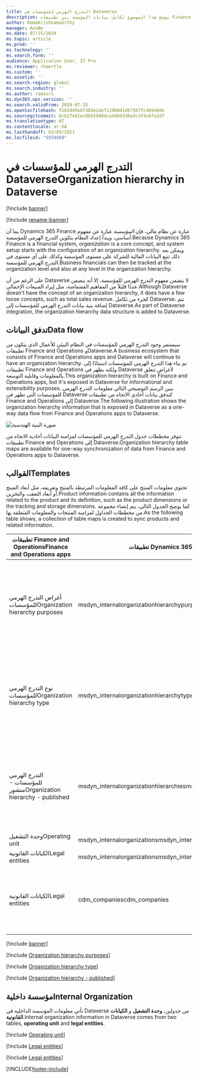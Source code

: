 ```yaml
---
title: التدرج الهرمي للمؤسسات في Dataverse
description: يوضح هذا الموضوع تكامل بيانات المؤسسة بين تطبيقات Finance and Operations وDataverse.
author: RamaKrishnamoorthy
manager: AnnBe
ms.date: 07/15/2019
ms.topic: article
ms.prod: ''
ms.technology: ''
ms.search.form: ''
audience: Application User, IT Pro
ms.reviewer: rhaertle
ms.custom: ''
ms.assetid: ''
ms.search.region: global
ms.search.industry: ''
ms.author: ramasri
ms.dyn365.ops.version: ''
ms.search.validFrom: 2019-07-15
ms.openlocfilehash: f265d49a87383e2abf129b8d1d67567fc4b9e0de
ms.sourcegitcommit: 6cb174d1ec8b55946dca4db03d6a3c3f4c6fa2df
ms.translationtype: HT
ms.contentlocale: ar-SA
ms.lasthandoff: 03/09/2021
ms.locfileid: "5559569"
---
```

# <a name="organization-hierarchy-in-dataverse"></a><span data-ttu-id="0ea13-103">التدرج الهرمي للمؤسسات في Dataverse</span><span class="sxs-lookup"><span data-stu-id="0ea13-103">Organization hierarchy in Dataverse</span></span>

[!include [banner](../../includes/banner.md)]

[!include [rename-banner](~/includes/cc-data-platform-banner.md)]

<span data-ttu-id="0ea13-104">بما أن Dynamics 365 Finance عبارة عن نظام مالي، فإن *المؤسسة* عبارة عن مفهوم أساسي، ويبدأ إعداد النظام بتكوين التدرج الهرمي للمؤسسة.</span><span class="sxs-lookup"><span data-stu-id="0ea13-104">Because Dynamics 365 Finance is a financial system, *organization* is a core concept, and system setup starts with the configuration of an organization hierarchy.</span></span> <span data-ttu-id="0ea13-105">ويمكن بعد ذلك تتبع البيانات المالية للشركة على مستوى المؤسسة وكذلك على أي مستوى في التدرج الهرمي للمؤسسة.</span><span class="sxs-lookup"><span data-stu-id="0ea13-105">Business financials can then be tracked at the organization level and also at any level in the organization hierarchy.</span></span>

<span data-ttu-id="0ea13-106">على الرغم من أن Dataverse لا يتضمن مفهوم التدرج الهرمي للمؤسسة، إلا أنه يتضمن عددًا قليلاً من المفاهيم الفضفاضة، مثل إيراد المبيعات الإجمالي.</span><span class="sxs-lookup"><span data-stu-id="0ea13-106">Although Dataverse doesn't have the concept of an organization hierarchy, it does have a few loose concepts, such as total sales revenue.</span></span> <span data-ttu-id="0ea13-107">كجزء من تكامل Dataverse، تتم إضافة بنية بيانات التدرج الهرمي للمؤسسات إلى Dataverse.</span><span class="sxs-lookup"><span data-stu-id="0ea13-107">As part of Dataverse integration, the organization hierarchy data structure is added to Dataverse.</span></span>

## <a name="data-flow"></a><span data-ttu-id="0ea13-108">تدفق البيانات</span><span class="sxs-lookup"><span data-stu-id="0ea13-108">Data flow</span></span>

<span data-ttu-id="0ea13-109">سيستمر وجود التدرج الهرمي للمؤسسات في النظام البيئي للأعمال الذي يتكون من تطبيقات Finance and Operations وDataverse.</span><span class="sxs-lookup"><span data-stu-id="0ea13-109">A business ecosystem that consists of Finance and Operations apps and Dataverse will continue to have an organization hierarchy.</span></span> <span data-ttu-id="0ea13-110">تم بناء هذا التدرج الهرمي للمؤسسات استنادًا إلى تطبيقات Finance and Operations ولكنه يظهر في Dataverse لأغراض تتعلق بالمعلومات وقابلية التوسعة.</span><span class="sxs-lookup"><span data-stu-id="0ea13-110">This organization hierarchy is built on Finance and Operations apps, but it's exposed in Dataverse for informational and extensibility purposes.</span></span> <span data-ttu-id="0ea13-111">يبين الرسم التوضيحي التالي معلومات التدرج الهرمي للمؤسسات التي تظهر في Dataverse كتدفق بيانات أحادي الاتجاه من تطبيقات Finance and Operations إلى Dataverse.</span><span class="sxs-lookup"><span data-stu-id="0ea13-111">The following illustration shows the organization hierarchy information that is exposed in Dataverse as a one-way data flow from Finance and Operations apps to Dataverse.</span></span>

![صورة البنية الهندسية](media/dual-write-data-flow.png)

<span data-ttu-id="0ea13-113">تتوفر مخططات جدول التدرج الهرمي للمؤسسات لمزامنة البيانات أحادية الاتجاه من تطبيقات Finance and Operations إلى Dataverse.</span><span class="sxs-lookup"><span data-stu-id="0ea13-113">Organization hierarchy table maps are available for one-way synchronization of data from Finance and Operations apps to Dataverse.</span></span>

## <a name="templates"></a><span data-ttu-id="0ea13-114">القوالب</span><span class="sxs-lookup"><span data-stu-id="0ea13-114">Templates</span></span>

<span data-ttu-id="0ea13-115">تحتوي معلومات المنتج على كافة المعلومات المرتبطة بالمنتج وتعريفه، مثل أبعاد المنتج أو أبعاد التعقب والتخزين.</span><span class="sxs-lookup"><span data-stu-id="0ea13-115">Product information contains all the information related to the product and its definition, such as the product dimensions or the tracking and storage dimensions.</span></span> <span data-ttu-id="0ea13-116">كما يوضح الجدول التالي، يتم إنشاء مجموعة من مخططات الجداول لمزامنة المنتجات والمعلومات المتعلقة بها.</span><span class="sxs-lookup"><span data-stu-id="0ea13-116">As the following table shows, a collection of table maps is created to sync products and related information.</span></span>

<span data-ttu-id="0ea13-117">تطبيقات Finance and Operations</span><span class="sxs-lookup"><span data-stu-id="0ea13-117">Finance and Operations apps</span></span> | <span data-ttu-id="0ea13-118">تطبيقات Dynamics 365 الأخرى</span><span class="sxs-lookup"><span data-stu-id="0ea13-118">Other Dynamics 365 apps</span></span> | <span data-ttu-id="0ea13-119">‏‏الوصف</span><span class="sxs-lookup"><span data-stu-id="0ea13-119">Description</span></span>
-----------------------|--------------------------------|---
<span data-ttu-id="0ea13-120">أغراض التدرج الهرمي للمؤسسات</span><span class="sxs-lookup"><span data-stu-id="0ea13-120">Organization hierarchy purposes</span></span> | <span data-ttu-id="0ea13-121">msdyn_internalorganizationhierarchypurposes</span><span class="sxs-lookup"><span data-stu-id="0ea13-121">msdyn_internalorganizationhierarchypurposes</span></span> | <span data-ttu-id="0ea13-122">يقدم هذا القالب مزامنة أحادية الاتجاه لجدول غرض التدرج الهرمي للمؤسسات.</span><span class="sxs-lookup"><span data-stu-id="0ea13-122">This template provides one-way synchronization of the Organization Hierarchy Purpose table.</span></span>
<span data-ttu-id="0ea13-123">نوع التدرج الهرمي للمؤسسات</span><span class="sxs-lookup"><span data-stu-id="0ea13-123">Organization hierarchy type</span></span> | <span data-ttu-id="0ea13-124">msdyn_internalorganizationhierarchytypes</span><span class="sxs-lookup"><span data-stu-id="0ea13-124">msdyn_internalorganizationhierarchytypes</span></span> | <span data-ttu-id="0ea13-125">يقدم هذا القالب مزامنة أحادية الاتجاه لجدول نوع التدرج الهرمي للمؤسسات.</span><span class="sxs-lookup"><span data-stu-id="0ea13-125">This template provides one-way synchronization of the Organization Hierarchy Type table.</span></span>
<span data-ttu-id="0ea13-126">التدرج الهرمي للمؤسسات - منشور</span><span class="sxs-lookup"><span data-stu-id="0ea13-126">Organization hierarchy - published</span></span> | <span data-ttu-id="0ea13-127">msdyn_internalorganizationhierarchies</span><span class="sxs-lookup"><span data-stu-id="0ea13-127">msdyn_internalorganizationhierarchies</span></span> | <span data-ttu-id="0ea13-128">يقدم هذا القالب مزامنة أحادية الاتجاه لجدول المنشور للتدرج الهرمي للمؤسسات.</span><span class="sxs-lookup"><span data-stu-id="0ea13-128">This template provides one-way synchronization of the Organization Hierarchy Published table.</span></span>
<span data-ttu-id="0ea13-129">وحدة التشغيل</span><span class="sxs-lookup"><span data-stu-id="0ea13-129">Operating unit</span></span> | <span data-ttu-id="0ea13-130">msdyn_internalorganizations</span><span class="sxs-lookup"><span data-stu-id="0ea13-130">msdyn_internalorganizations</span></span> |
<span data-ttu-id="0ea13-131">الكيانات القانونية</span><span class="sxs-lookup"><span data-stu-id="0ea13-131">Legal entities</span></span> | <span data-ttu-id="0ea13-132">msdyn_internalorganizations</span><span class="sxs-lookup"><span data-stu-id="0ea13-132">msdyn_internalorganizations</span></span> |
<span data-ttu-id="0ea13-133">الكيانات القانونية</span><span class="sxs-lookup"><span data-stu-id="0ea13-133">Legal entities</span></span> | <span data-ttu-id="0ea13-134">cdm_companies</span><span class="sxs-lookup"><span data-stu-id="0ea13-134">cdm_companies</span></span> | <span data-ttu-id="0ea13-135">يوفر مزامنة ثنائيه الاتجاه لمعلومات الكيان القانوني (الشركة).</span><span class="sxs-lookup"><span data-stu-id="0ea13-135">Provides bidirectional synchronization of legal entity (company) information.</span></span>

[!include [banner](../../includes/dual-write-symbols.md)]

[!include [Organization hierarchy purposes](includes/OrganizationHierarchyPurpose-msdyn-internalorganizationhierarchypurposes.md)]

[!include [Organization hierarchy type](includes/OrganizationHierarchyType-msdyn-internalorganizationhierarchytypes.md)]

[!include [Organization hierarchy - published](includes/OrganizationHierarchyPublished-msdyn-internalorganizationhierarchies.md)]

## <a name="internal-organization"></a><span data-ttu-id="0ea13-136">مؤسسة داخلية</span><span class="sxs-lookup"><span data-stu-id="0ea13-136">Internal Organization</span></span>

<span data-ttu-id="0ea13-137">تأتي معلومات المؤسسة الداخلية في Dataverse من جدولين، **وحدة التشغيل** و **الكيانات القانونية**.</span><span class="sxs-lookup"><span data-stu-id="0ea13-137">Internal organization information in Dataverse comes from two tables, **operating unit** and **legal entities**.</span></span>

[!include [Operating unit](includes/OperatingUnit-msdyn-internalorganizations.md)]

[!include [Legal entities](includes/LegalEntities-msdyn-internalorganizations.md)]

[!include [Legal entities](includes/LegalEntities-Companies.md)]


[!INCLUDE[footer-include](../../../../includes/footer-banner.md)]